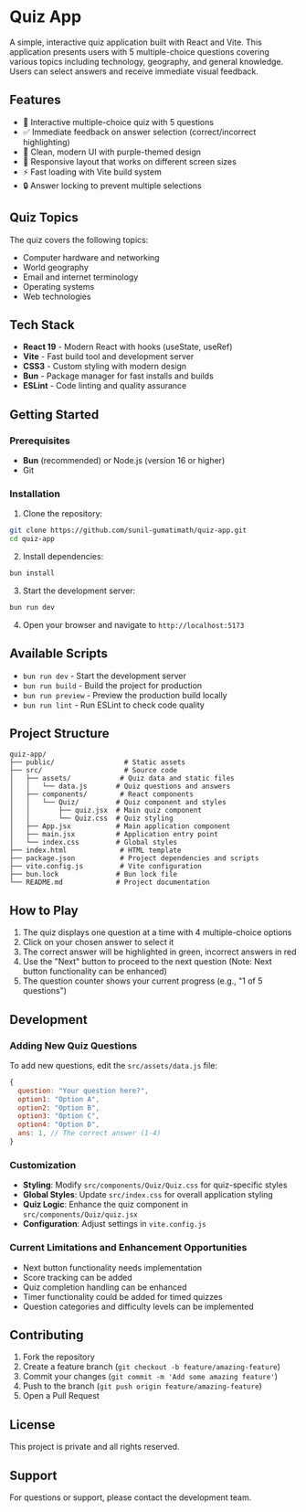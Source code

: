 # Quiz App

A simple, interactive quiz application built with React and Vite. This application presents users with 5 multiple-choice questions covering various topics including technology, geography, and general knowledge. Users can select answers and receive immediate visual feedback.

## Features

- 🎯 Interactive multiple-choice quiz with 5 questions
- ✅ Immediate feedback on answer selection (correct/incorrect highlighting)
- 🎨 Clean, modern UI with purple-themed design
- 📱 Responsive layout that works on different screen sizes
- ⚡ Fast loading with Vite build system
- 🔒 Answer locking to prevent multiple selections

## Quiz Topics

The quiz covers the following topics:
- Computer hardware and networking
- World geography
- Email and internet terminology
- Operating systems
- Web technologies

## Tech Stack

- **React 19** - Modern React with hooks (useState, useRef)
- **Vite** - Fast build tool and development server
- **CSS3** - Custom styling with modern design
- **Bun** - Package manager for fast installs and builds
- **ESLint** - Code linting and quality assurance

## Getting Started

### Prerequisites

- **Bun** (recommended) or Node.js (version 16 or higher)
- Git

### Installation

1. Clone the repository:
```bash
git clone https://github.com/sunil-gumatimath/quiz-app.git
cd quiz-app
```

2. Install dependencies:
```bash
bun install
```

3. Start the development server:
```bash
bun run dev
```

4. Open your browser and navigate to `http://localhost:5173`

## Available Scripts

- `bun run dev` - Start the development server
- `bun run build` - Build the project for production
- `bun run preview` - Preview the production build locally
- `bun run lint` - Run ESLint to check code quality

## Project Structure

```
quiz-app/
├── public/                 # Static assets
├── src/                    # Source code
│   ├── assets/            # Quiz data and static files
│   │   └── data.js       # Quiz questions and answers
│   ├── components/        # React components
│   │   └── Quiz/         # Quiz component and styles
│   │       ├── quiz.jsx  # Main quiz component
│   │       └── Quiz.css  # Quiz styling
│   ├── App.jsx           # Main application component
│   ├── main.jsx          # Application entry point
│   └── index.css         # Global styles
├── index.html             # HTML template
├── package.json           # Project dependencies and scripts
├── vite.config.js         # Vite configuration
├── bun.lock              # Bun lock file
└── README.md             # Project documentation
```

## How to Play

1. The quiz displays one question at a time with 4 multiple-choice options
2. Click on your chosen answer to select it
3. The correct answer will be highlighted in green, incorrect answers in red
4. Use the "Next" button to proceed to the next question (Note: Next button functionality can be enhanced)
5. The question counter shows your current progress (e.g., "1 of 5 questions")

## Development

### Adding New Quiz Questions

To add new questions, edit the `src/assets/data.js` file:

```javascript
{
  question: "Your question here?",
  option1: "Option A",
  option2: "Option B",
  option3: "Option C",
  option4: "Option D",
  ans: 1, // The correct answer (1-4)
}
```

### Customization

- **Styling**: Modify `src/components/Quiz/Quiz.css` for quiz-specific styles
- **Global Styles**: Update `src/index.css` for overall application styling
- **Quiz Logic**: Enhance the quiz component in `src/components/Quiz/quiz.jsx`
- **Configuration**: Adjust settings in `vite.config.js`

### Current Limitations and Enhancement Opportunities

- Next button functionality needs implementation
- Score tracking can be added
- Quiz completion handling can be enhanced
- Timer functionality could be added for timed quizzes
- Question categories and difficulty levels can be implemented

## Contributing

1. Fork the repository
2. Create a feature branch (`git checkout -b feature/amazing-feature`)
3. Commit your changes (`git commit -m 'Add some amazing feature'`)
4. Push to the branch (`git push origin feature/amazing-feature`)
5. Open a Pull Request

## License

This project is private and all rights reserved.

## Support

For questions or support, please contact the development team.
